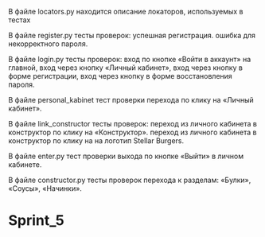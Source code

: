 В файле locators.py находится описание локаторов, используемых в тестах 

В файле register.py тесты проверок: 
    успешная регистрация. 
    ошибка для некорректного пароля.

В файле login.py тесты проверок: 
    вход по кнопке «Войти в аккаунт» на главной,
    вход через кнопку «Личный кабинет»,
    вход через кнопку в форме регистрации,
    вход через кнопку в форме восстановления пароля.

В файле personal_kabinet тест проверки перехода по клику на «Личный кабинет».

В файле link_constructor тесты проверок: 
   переход из личного кабинета в конструктор по клику на «Конструктор». 
   переход из личного кабинета в конструктор по клику на на логотип Stellar Burgers.

В файле enter.py тест проверки выхода по кнопке «Выйти» в личном кабинете.

В файле constructor.py тесты проверок перехода к разделам:
    «Булки»,
    «Соусы»,
    «Начинки».

# Sprint_5
